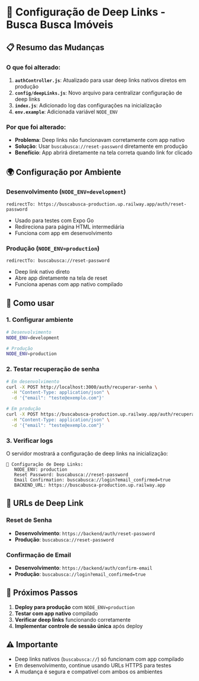 # 🔗 Configuração de Deep Links - Busca Busca Imóveis

## 📋 Resumo das Mudanças

### O que foi alterado:

1. **`authController.js`**: Atualizado para usar deep links nativos diretos em produção
2. **`config/deepLinks.js`**: Novo arquivo para centralizar configuração de deep links
3. **`index.js`**: Adicionado log das configurações na inicialização
4. **`env.example`**: Adicionada variável `NODE_ENV`

### Por que foi alterado:

- **Problema**: Deep links não funcionavam corretamente com app nativo
- **Solução**: Usar `buscabusca://reset-password` diretamente em produção
- **Benefício**: App abrirá diretamente na tela correta quando link for clicado

## 🌍 Configuração por Ambiente

### Desenvolvimento (`NODE_ENV=development`)
```
redirectTo: https://buscabusca-production.up.railway.app/auth/reset-password
```
- Usado para testes com Expo Go
- Redireciona para página HTML intermediária
- Funciona com app em desenvolvimento

### Produção (`NODE_ENV=production`)
```
redirectTo: buscabusca://reset-password
```
- Deep link nativo direto
- Abre app diretamente na tela de reset
- Funciona apenas com app nativo compilado

## 🔧 Como usar

### 1. Configurar ambiente
```bash
# Desenvolvimento
NODE_ENV=development

# Produção  
NODE_ENV=production
```

### 2. Testar recuperação de senha
```bash
# Em desenvolvimento
curl -X POST http://localhost:3000/auth/recuperar-senha \
  -H "Content-Type: application/json" \
  -d '{"email": "teste@exemplo.com"}'

# Em produção
curl -X POST https://buscabusca-production.up.railway.app/auth/recuperar-senha \
  -H "Content-Type: application/json" \
  -d '{"email": "teste@exemplo.com"}'
```

### 3. Verificar logs
O servidor mostrará a configuração de deep links na inicialização:
```
🔗 Configuração de Deep Links:
   NODE_ENV: production
   Reset Password: buscabusca://reset-password
   Email Confirmation: buscabusca://login?email_confirmed=true
   BACKEND_URL: https://buscabusca-production.up.railway.app
```

## 📱 URLs de Deep Link

### Reset de Senha
- **Desenvolvimento**: `https://backend/auth/reset-password`
- **Produção**: `buscabusca://reset-password`

### Confirmação de Email
- **Desenvolvimento**: `https://backend/auth/confirm-email`
- **Produção**: `buscabusca://login?email_confirmed=true`

## 🚀 Próximos Passos

1. **Deploy para produção** com `NODE_ENV=production`
2. **Testar com app nativo** compilado
3. **Verificar deep links** funcionando corretamente
4. **Implementar controle de sessão única** após deploy

## ⚠️ Importante

- Deep links nativos (`buscabusca://`) só funcionam com app compilado
- Em desenvolvimento, continue usando URLs HTTPS para testes
- A mudança é segura e compatível com ambos os ambientes 